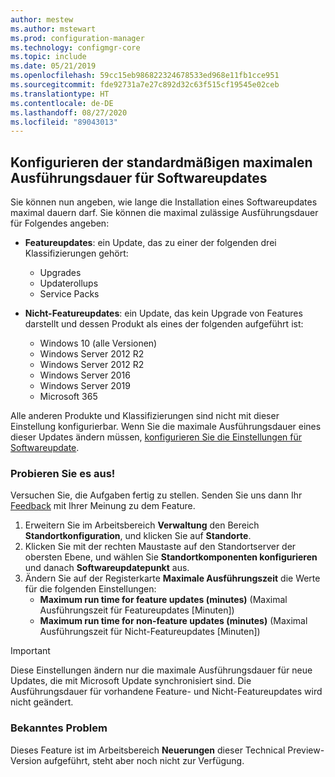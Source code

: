 ```yaml
---
author: mestew
ms.author: mstewart
ms.prod: configuration-manager
ms.technology: configmgr-core
ms.topic: include
ms.date: 05/21/2019
ms.openlocfilehash: 59cc15eb986822324678533ed968e11fb1cce951
ms.sourcegitcommit: fde92731a7e27c892d32c63f515cf19545e02ceb
ms.translationtype: HT
ms.contentlocale: de-DE
ms.lasthandoff: 08/27/2020
ms.locfileid: "89043013"
---
```

## <a name="configure-the-default-maximum-run-time-for-software-updates"></a><a name="bkmk_timeout"></a> Konfigurieren der standardmäßigen maximalen Ausführungsdauer für Softwareupdates

<!--3734426-->

Sie können nun angeben, wie lange die Installation eines Softwareupdates maximal dauern darf. Sie können die maximal zulässige Ausführungsdauer für Folgendes angeben:

- **Featureupdates**: ein Update, das zu einer der folgenden drei Klassifizierungen gehört:
    - Upgrades
    - Updaterollups
    - Service Packs

- **Nicht-Featureupdates**: ein Update, das kein Upgrade von Features darstellt und dessen Produkt als eines der folgenden aufgeführt ist:
    - Windows 10 (alle Versionen)
    - Windows Server 2012 R2
    - Windows Server 2012 R2
    - Windows Server 2016
    - Windows Server 2019
    - Microsoft 365

Alle anderen Produkte und Klassifizierungen sind nicht mit dieser Einstellung konfigurierbar. Wenn Sie die maximale Ausführungsdauer eines dieser Updates ändern müssen, [konfigurieren Sie die Einstellungen für Softwareupdate](../../../../../sum/get-started/manage-settings-for-software-updates.md#BKMK_SoftwareUpdatesSettings).

### <a name="try-it-out"></a>Probieren Sie es aus!

Versuchen Sie, die Aufgaben fertig zu stellen. Senden Sie uns dann Ihr [Feedback](../../../../understand/find-help.md#product-feedback) mit Ihrer Meinung zu dem Feature.

1. Erweitern Sie im Arbeitsbereich **Verwaltung** den Bereich **Standortkonfiguration**, und klicken Sie auf **Standorte**.
1. Klicken Sie mit der rechten Maustaste auf den Standortserver der obersten Ebene, und wählen Sie **Standortkomponenten konfigurieren** und danach **Softwareupdatepunkt** aus.
1. Ändern Sie auf der Registerkarte **Maximale Ausführungszeit** die Werte für die folgenden Einstellungen: 
   - **Maximum run time for feature updates (minutes)** (Maximal Ausführungszeit für Featureupdates [Minuten])
   - **Maximum run time for non-feature updates (minutes)** (Maximal Ausführungszeit für Nicht-Featureupdates [Minuten])

> [!IMPORTANT]  
> Diese Einstellungen ändern nur die maximale Ausführungsdauer für neue Updates, die mit Microsoft Update synchronisiert sind. Die Ausführungsdauer für vorhandene Feature- und Nicht-Featureupdates wird nicht geändert.

### <a name="known-issue"></a>Bekanntes Problem

Dieses Feature ist im Arbeitsbereich **Neuerungen** dieser Technical Preview-Version aufgeführt, steht aber noch nicht zur Verfügung.
